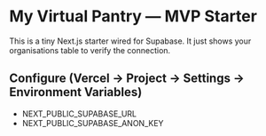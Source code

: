 
# My Virtual Pantry — MVP Starter

This is a tiny Next.js starter wired for Supabase.
It just shows your organisations table to verify the connection.

## Configure (Vercel → Project → Settings → Environment Variables)
- NEXT_PUBLIC_SUPABASE_URL
- NEXT_PUBLIC_SUPABASE_ANON_KEY
